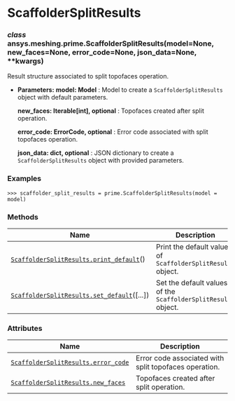<!-- vale off -->

# ScaffolderSplitResults

<a id="ansys.meshing.prime.ScaffolderSplitResults"></a>

### *class* ansys.meshing.prime.ScaffolderSplitResults(model=None, new_faces=None, error_code=None, json_data=None, \*\*kwargs)

Result structure associated to split topofaces operation.

* **Parameters:**
  **model: Model**
  : Model to create a `ScaffolderSplitResults` object with default parameters.

  **new_faces: Iterable[int], optional**
  : Topofaces created after split operation.

  **error_code: ErrorCode, optional**
  : Error code associated with split topofaces operation.

  **json_data: dict, optional**
  : JSON dictionary to create a `ScaffolderSplitResults` object with provided parameters.

### Examples

```pycon
>>> scaffolder_split_results = prime.ScaffolderSplitResults(model = model)
```

<!-- !! processed by numpydoc !! -->

### Methods

| Name | Description |
|--------------------------------------------------------------------------------------------------------------------------------------------------------------------|----------------------------------------------------------------|
| [`ScaffolderSplitResults.print_default`](ansys.meshing.prime.ScaffolderSplitResults.print_default.md#ansys.meshing.prime.ScaffolderSplitResults.print_default)()   | Print the default values of `ScaffolderSplitResults` object.   |
| [`ScaffolderSplitResults.set_default`](ansys.meshing.prime.ScaffolderSplitResults.set_default.md#ansys.meshing.prime.ScaffolderSplitResults.set_default)([...])    | Set the default values of the `ScaffolderSplitResults` object. |

### Attributes

| Name | Description |
|---------------------------------------------------------------------------------------------------------------------------------------------------------|---------------------------------------------------------|
| [`ScaffolderSplitResults.error_code`](ansys.meshing.prime.ScaffolderSplitResults.error_code.md#ansys.meshing.prime.ScaffolderSplitResults.error_code)   | Error code associated with split topofaces operation.   |
| [`ScaffolderSplitResults.new_faces`](ansys.meshing.prime.ScaffolderSplitResults.new_faces.md#ansys.meshing.prime.ScaffolderSplitResults.new_faces)      | Topofaces created after split operation.                |
<!-- vale on -->